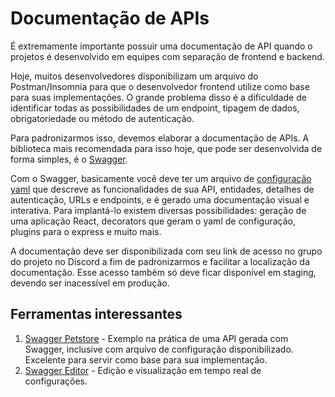 # Documentação de APIs

É extremamente importante possuir uma documentação de API quando o projetos é desenvolvido em equipes com separação de frontend e backend.

Hoje, muitos desenvolvedores disponibilizam um arquivo do Postman/Insomnia para que o desenvolvedor frontend utilize como base para suas implementações. O grande problema disso é a dificuldade de identificar todas as possibilidades de um endpoint, tipagem de dados, obrigatoriedade ou método de autenticação.

Para padronizarmos isso, devemos elaborar a documentação de APIs. A biblioteca mais recomendada para isso hoje, que pode ser desenvolvida de forma simples, é o [Swagger](https://swagger.io/).

Com o Swagger, basicamente você deve ter um arquivo de [configuração yaml](https://swagger.io/docs/specification/basic-structure/) que descreve as funcionalidades de sua API, entidades, detalhes de autenticação, URLs e endpoints, e é gerado uma documentação visual e interativa. Para implantá-lo existem diversas possibilidades: geração de uma aplicação React, decorators que geram o yaml de configuração, plugins para o express e muito mais.

A documentação deve ser disponibilizada com seu link de acesso no grupo do projeto no Discord a fim de padronizarmos e facilitar a localização da documentação. Esse acesso também só deve ficar disponível em staging, devendo ser inacessível em produção.

## Ferramentas interessantes

1. [Swagger Petstore](https://petstore.swagger.io/) - Exemplo na prática de uma API gerada com Swagger, inclusive com arquivo de configuração disponibilizado. Excelente para servir como base para sua implementação.
2. [Swagger Editor](https://editor.swagger.io/) - Edição e visualização em tempo real de configurações.
